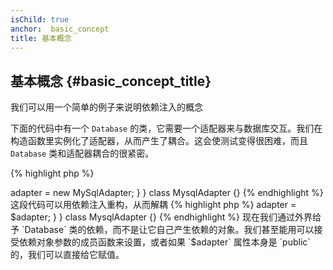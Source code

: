 ```yaml
---
isChild: true
anchor:  basic_concept
title: 基本概念
---
```


## 基本概念 {#basic_concept_title}

我们可以用一个简单的例子来说明依赖注入的概念

下面的代码中有一个 `Database` 的类，它需要一个适配器来与数据库交互。我们在构造函数里实例化了适配器，从而产生了耦合。这会使测试变得很困难，而且 `Database` 类和适配器耦合的很紧密。

{% highlight php %}
<?php
namespace Database;

class Database
{
    protected $adapter;

    public function __construct()
    {
        $this->adapter = new MySqlAdapter;
    }
}

class MysqlAdapter {}
{% endhighlight %}

这段代码可以用依赖注入重构，从而解耦

{% highlight php %}
<?php
namespace Database;

class Database
{
    protected $adapter;

    public function __construct(MySqlAdapter $adapter)
    {
        $this->adapter = $adapter;
    }
}

class MysqlAdapter {}
{% endhighlight %}

现在我们通过外界给予 `Database` 类的依赖，而不是让它自己产生依赖的对象。我们甚至能用可以接受依赖对象参数的成员函数来设置，或者如果 `$adapter` 属性本身是 `public`的，我们可以直接给它赋值。
